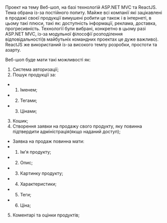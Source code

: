 Проект на тему Веб-шоп, на базі технологій ASP.NET MVC та ReactJS.
Тема обрана із-за постійного попиту. Майже всі компанії які зацікавлені в продажі своєї продукції вимушені робити це також і в інтернеті, в цьому такі плюси, такі як: доступність інформації, реклама, доставка, прогресивність.
Технології були вибрані, конкретно в цьому разі ASP.NET MVC, із-за модульної філософії розподілення відповідальності(в майбутьніх командних проектах це дуже важливо). ReactJS же використаний із-за високого темпу розробки, простоти та азарту.

Веб-шоп буде мати такі можливості як: 
1. Система авторизації;
2. Пошук продукції за:
  - 1. Іменем;
  - 2. Тегами;
  - 3. Цінами;
3. Кошик;
4. Створення заявки на продажу свого продукту, яку повинна підтвердити адміністрація(якщо наданий доступ);
-  Заявка на продаж повинна мати:
  - 1. Ім'я продукту;
  - 2. Опис;
  - 3. Картинку продукту;
  - 4. Характеристики;
  - 5. Теги;
  - 6. Ціна;
5. Коментарі та оцінки продуктів;